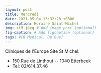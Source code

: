 ```yaml
---
layout: post
title: Mercredi
date: 2021-05-04 13:32:20 +0300
description: Horaire Saint-Michel
img: stM.jpeg # Add image post (optional)
fig-caption: # Add figcaption (optional)
tags: #[Q Medical, De Bue]
---
```

Cliniques de l'Europe Site St Michel:

- 150 Rue de Linthout -- 1040 Etterbeek
- Tel: 02/614.37.46
